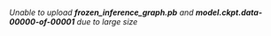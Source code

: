 ###### Unable to upload **frozen_inference_graph.pb** and **model.ckpt.data-00000-of-00001** due to large size
